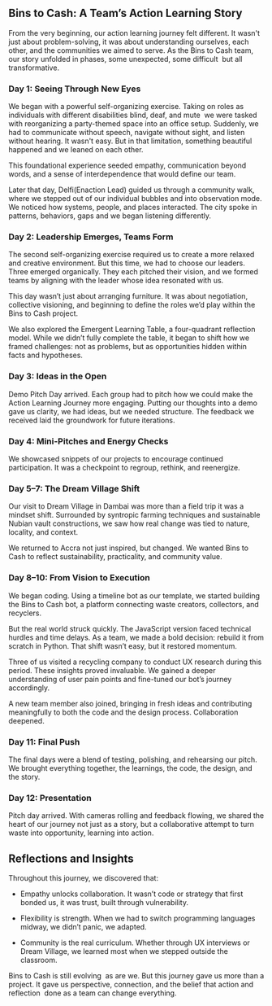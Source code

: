 
## Bins to Cash: A Team’s Action Learning Story

From the very beginning, our action learning journey felt different. It wasn't just about problem-solving, it was about understanding ourselves, each other, and the communities we aimed to serve. As the Bins to Cash team, our story unfolded in phases, some unexpected, some difficult  but all transformative.

### Day 1: Seeing Through New Eyes

We began with a powerful self-organizing exercise. Taking on roles as individuals with different disabilities blind, deaf, and mute  we were tasked with reorganizing a party-themed space into an office setup. Suddenly, we had to communicate without speech, navigate without sight, and listen without hearing. It wasn't easy. But in that limitation, something beautiful happened and we leaned on each other.

This foundational experience seeded empathy, communication beyond words, and a sense of interdependence that would define our team.

Later that day, Delfi(Enaction Lead) guided us through a community walk, where we stepped out of our individual bubbles and into observation mode. We noticed how systems, people, and places interacted. The city spoke in patterns, behaviors, gaps and we began listening differently.

  

### Day 2: Leadership Emerges, Teams Form

The second self-organizing exercise required us to create a more relaxed and creative environment. But this time, we had to choose our leaders. Three emerged organically. They each pitched their vision, and we formed teams by aligning with the leader whose idea resonated with us.

This day wasn’t just about arranging furniture. It was about negotiation, collective visioning, and beginning to define the roles we’d play within the Bins to Cash project.

We also explored the Emergent Learning Table, a four-quadrant reflection model. While we didn’t fully complete the table, it began to shift how we framed challenges: not as problems, but as opportunities hidden within facts and hypotheses.

  

### Day 3: Ideas in the Open

Demo Pitch Day arrived. Each group had to pitch how we could make the Action Learning Journey more engaging. Putting our thoughts into a demo gave us clarity, we had ideas, but we needed structure. The feedback we received laid the groundwork for future iterations.

  

### Day 4: Mini-Pitches and Energy Checks

We showcased snippets of our projects to encourage continued participation. It was a checkpoint to regroup, rethink, and reenergize.

  

### Day 5–7: The Dream Village Shift

Our visit to Dream Village in Dambai was more than a field trip it was a mindset shift. Surrounded by syntropic farming techniques and sustainable Nubian vault constructions, we saw how real change was tied to nature, locality, and context.

We returned to Accra not just inspired, but changed. We wanted Bins to Cash to reflect sustainability, practicality, and community value.

  

### Day 8–10: From Vision to Execution

We began coding. Using a timeline bot as our template, we started building the Bins to Cash bot, a platform connecting waste creators, collectors, and recyclers.

But the real world struck quickly. The JavaScript version faced technical hurdles and time delays. As a team, we made a bold decision: rebuild it from scratch in Python. That shift wasn’t easy, but it restored momentum.

Three of us visited a recycling company to conduct UX research during this period. These insights proved invaluable. We gained a deeper understanding of user pain points and fine-tuned our bot’s journey accordingly.

A new team member also joined, bringing in fresh ideas and contributing meaningfully to both the code and the design process. Collaboration deepened.

  

### Day 11: Final Push

The final days were a blend of testing, polishing, and rehearsing our pitch. We brought everything together, the learnings, the code, the design, and the story.

  

### Day 12: Presentation

Pitch day arrived. With cameras rolling and feedback flowing, we shared the heart of our journey not just as a story, but a collaborative attempt to turn waste into opportunity, learning into action.

  

## Reflections and Insights

Throughout this journey, we discovered that:

- Empathy unlocks collaboration. It wasn’t code or strategy that first bonded us, it was trust, built through vulnerability.  
      
    
- Flexibility is strength. When we had to switch programming languages midway, we didn’t panic, we adapted.  
      
    
- Community is the real curriculum. Whether through UX interviews or Dream Village, we learned most when we stepped outside the classroom.  
      
    

Bins to Cash is still evolving  as are we. But this journey gave us more than a project. It gave us perspective, connection, and the belief that action and reflection  done as a team can change everything.

  
